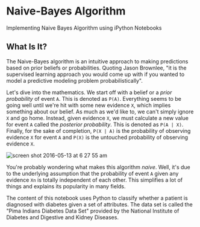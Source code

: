 # Naive-Bayes Algorithm
Implementing Naive Bayes Algorithm using iPython Notebooks

## What Is It?
The Naive-Bayes algorithm is an intuitive approach to making predictions based on prior beliefs or probabilities. Quoting Jason Brownlee, "it is the supervised learning approach you would come up with if you wanted to model a predictive modeling problem probabilistically".

Let's dive into the mathematics. We start off with a belief or a *prior probability* of event `A`. This is denoted as `P(A)`. Everything seems to be going well until we're hit with some new evidence `X`, which implies something about our belief. As much as we'd like to, we can't simply ignore `X` and go home. Instead, given evidence `X`, we must calculate a new value for event `A` called the *posterior probability*. This is denoted as `P(A | X)`. Finally, for the sake of completion, `P(X | A)` is the probability of observing evidence `X` for event `A` and `P(X)` is the untouched probability of observing evidence `X`.

![screen shot 2016-05-13 at 6 27 55 am](https://cloud.githubusercontent.com/assets/8285179/15245432/6b124518-18d4-11e6-8183-82bfe6247959.png)

You're probably wondering what makes this algorithm *naive*. Well, it's due to the underlying assumption that the probability of event `A` given any evidence `Xn` is totally independent of each other. This simplifies a lot of things and explains its popularity in many fields.

The content of this notebook uses Python to classify whether a patient is diagnosed with diabetes given a set of attributes. The data set is called the "Pima Indians Diabetes Data Set" provided by the National Institute of Diabetes and Digestive and Kidney Diseases.
